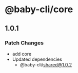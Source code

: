 # @baby-cli/core

## 1.0.1

### Patch Changes

- add core
- Updated dependencies
  - @baby-cli/shared@1.0.2
